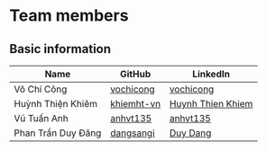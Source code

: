 # Team members

## Basic information

| Name         	     | GitHub                                      	| LinkedIn                       												|
| ------------------ | --------------------------------------------	| ------------------------------------------------------------------------------|
| Võ Chí Công  	     | [vochicong](https://github.com/vochicong)   	| [vochicong](https://www.linkedin.com/in/vochicong/) 							|
| Huỳnh Thiện Khiêm  | [khiemht-vn](https://github.com/khiemht-vn) 	| [Huynh Thien Khiem](https://www.linkedin.com/in/khiêm-huỳnh-thiện-4ba64334/) 	|
| Vũ Tuấn Anh  	     | [anhvt135](https://github.com/anhvt135)     	| [anhvt135](https://www.linkedin.com/in/anhvt135/) 							|
| Phan Trần Duy Đăng | [dangsangi](https://github.com/dangsangi)   	| [Duy Dang](https://www.linkedin.com/in/duy-dang-b9b317108)  					|
